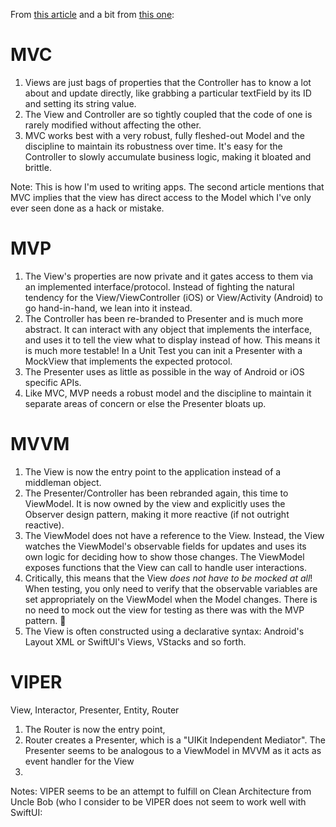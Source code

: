 
From [this article](https://academy.realm.io/posts/eric-maxwell-mvc-mvp-and-mvvm-on-android/) and a bit from [this one](https://www.guru99.com/mvc-vs-mvvm.html):

# MVC
1. Views are just bags of properties that the Controller has to know a lot about and update directly, like grabbing a particular textField by its ID and setting its string value.
2. The View and Controller are so tightly coupled that the code of one is rarely modified without affecting the other.
3. MVC works best with a very robust, fully fleshed-out Model and the discipline to maintain its robustness over time. It's easy for the Controller to slowly accumulate business logic, making it bloated and brittle.

Note: This is how I'm used to writing apps. The second article mentions that MVC implies that the view has direct access to the Model which I've only ever seen done as a hack or mistake.

# MVP
1. The View's properties are now private and it gates access to them via an implemented interface/protocol. Instead of fighting the natural tendency for the View/ViewController (iOS) or View/Activity (Android) to go hand-in-hand, we lean into it instead.
2. The Controller has been re-branded to Presenter and is much more abstract. It can interact with any object that implements the interface, and uses it to tell the view what to display instead of how. This means it is much more testable! In a Unit Test you can init a Presenter with a MockView that implements the expected protocol.
3. The Presenter uses as little as possible in the way of Android or iOS specific APIs.
4. Like MVC, MVP needs a robust model and the discipline to maintain it separate areas of concern or else the Presenter bloats up.

# MVVM
1. The View is now the entry point to the application instead of a middleman object.
2. The Presenter/Controller has been rebranded again, this time to ViewModel. It is now owned by the view and explicitly uses the Observer design pattern, making it more reactive (if not outright reactive).
3. The ViewModel does not have a reference to the View. Instead, the View watches the ViewModel's observable fields for updates and uses its own logic for deciding how to show those changes. The ViewModel exposes functions that the View can call to handle user interactions.
4. Critically, this means that the View *does not have to be mocked at all*! When testing, you only need to verify that the observable variables are set appropriately on the ViewModel when the Model changes. There is no need to mock out the view for testing as there was with the MVP pattern. 🤯
5. The View is often constructed using a declarative syntax: Android's Layout XML or SwiftUI's Views, VStacks and so forth.

# VIPER
View, Interactor, Presenter, Entity, Router
1. The Router is now the entry point,
2. Router creates a Presenter, which is a "UIKit Independent Mediator". The Presenter seems to be analogous to a ViewModel in MVVM as it acts as event handler for the View
3. 

Notes:
VIPER seems to be an attempt to fulfill on Clean Architecture from Uncle Bob (who I consider to be 
VIPER does not seem to work well with SwiftUI: 




